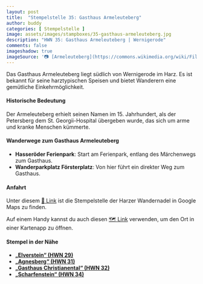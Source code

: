 ```yaml
---
layout: post
title:  "Stempelstelle 35: Gasthaus Armeleuteberg"
author: buddy
categories: [ Stempelstelle ]
image: assets/images/stampboxes/35-gasthaus-armeleuteberg.jpg
description: "HWN 35: Gasthaus Armeleuteberg | Wernigerode"
comments: false
imageshadow: true
imageSource: '📷 [Armeleuteberg](https://commons.wikimedia.org/wiki/File:Armeleuteberg.jpg) von <a href="https://de.wikipedia.org/wiki/Benutzer:Hejkal" class="extiw" title="de:Benutzer:Hejkal">Benutzer:Hejkal</a> unter Lizenz [CC BY-SA 2.0 de](https://creativecommons.org/licenses/by-sa/2.0/de/deed.en)'
---
```


Das Gasthaus Armeleuteberg liegt südlich von Wernigerode im Harz. Es ist bekannt für seine harztypischen Speisen und bietet Wanderern eine gemütliche Einkehrmöglichkeit.

#### Historische Bedeutung

Der Armeleuteberg erhielt seinen Namen im 15. Jahrhundert, als der Petersberg dem St. Georgii-Hospital übergeben wurde, das sich um arme und kranke Menschen kümmerte.

#### Wanderwege zum Gasthaus Armeleuteberg

- **Hasseröder Ferienpark**: Start am Ferienpark, entlang des Märchenwegs zum Gasthaus.
- **Wanderparkplatz Försterplatz**: Von hier führt ein direkter Weg zum Gasthaus.

#### Anfahrt

Unter diesem [📍 Link](https://www.google.com/maps/dir/?api=1&origin=&destination=51.81545%2C%2010.77663) ist die Stempelstelle der Harzer Wandernadel in Google Maps zu finden.

<div class="android-only">
  Auf einem Handy kannst du auch diesen 
  <a href="geo:51.81545,10.77663">🗺️ Link</a> 
  verwenden, um den Ort in einer Kartenapp zu öffnen.
  <p></p>
</div>

#### Stempel in der Nähe

- [**„Elverstein“ (HWN 29)**](/stempelstelle-029-elversstein)
- [**„Agnesberg“ (HWN 31)**](/stempelstelle-031-agnesberg)
- [**„Gasthaus Christianental“ (HWN 32)**](/stempelstelle-032-gasthaus-christianental)
- [**„Scharfenstein“ (HWN 34)**](/stempelstelle-034-scharfenstein)
